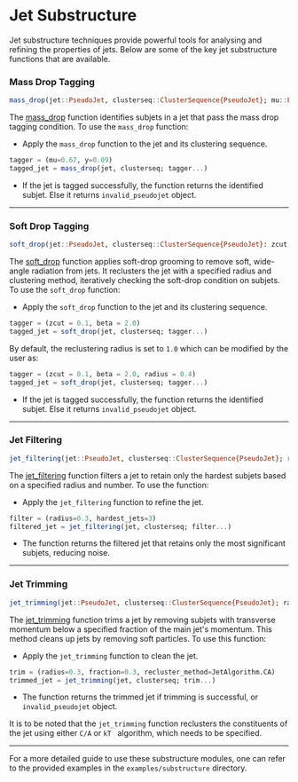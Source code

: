 # Jet Substructure

Jet substructure techniques provide powerful tools for analysing and refining the properties of jets. Below are some of the key jet substructure functions that are available.

### Mass Drop Tagging

```julia
mass_drop(jet::PseudoJet, clusterseq::ClusterSequence{PseudoJet}; mu::Float64, y::Float64) -> PseudoJet
```

The [mass_drop](@ref) function identifies subjets in a jet that pass the mass drop tagging condition. To use the `mass_drop` function:

- Apply the `mass_drop` function to the jet and its clustering sequence.

```julia
tagger = (mu=0.67, y=0.09)
tagged_jet = mass_drop(jet, clusterseq; tagger...)
```

- If the jet is tagged successfully, the function returns the identified subjet. Else it returns `invalid_pseudojet` object.

---

### Soft Drop Tagging

```julia
soft_drop(jet::PseudoJet, clusterseq::ClusterSequence{PseudoJet}: zcut::Real, beta::Real) -> PseudoJet
```

The [soft_drop](@ref) function applies soft-drop grooming to remove soft, wide-angle radiation from jets. It reclusters the jet with a specified radius and clustering method, iteratively checking the soft-drop condition on subjets. To use the `soft_drop` function:

- Apply the `soft_drop` function to the jet and its clustering sequence.

```julia
tagger = (zcut = 0.1, beta = 2.0)
tagged_jet = soft_drop(jet, clusterseq; tagger...)
```

By default, the reclustering radius is set to `1.0` which can be modified by the user as:
```julia
tagger = (zcut = 0.1, beta = 2.0, radius = 0.4)
tagged_jet = soft_drop(jet, clusterseq; tagger...)
```

- If the jet is tagged successfully, the function returns the identified subjet. Else it returns `invalid_pseudojet` object.

---

### Jet Filtering

```julia
jet_filtering(jet::PseudoJet, clusterseq::ClusterSequence{PseudoJet}; radius::Real, hardest_jets::Integer) -> PseudoJet
```

The [jet_filtering](@ref) function filters a jet to retain only the hardest subjets based on a specified radius and number. To use the function:

- Apply the `jet_filtering` function to refine the jet.

```julia
filter = (radius=0.3, hardest_jets=3)
filtered_jet = jet_filtering(jet, clusterseq; filter...)
```

- The function returns the filtered jet that retains only the most significant subjets, reducing noise.

---

### Jet Trimming

```julia
jet_trimming(jet::PseudoJet, clusterseq::ClusterSequence{PseudoJet}; radius::Real, fraction::Real, recluster_method::JetAlgorithm.Algorithm) -> PseudoJet
```

The [jet_trimming](@ref) function trims a jet by removing subjets with transverse momentum below a specified fraction of the main jet's momentum. This method cleans up jets by removing soft particles. To use this function:

- Apply the `jet_trimming` function to clean the jet.

```julia
trim = (radius=0.3, fraction=0.3, recluster_method=JetAlgorithm.CA)
trimmed_jet = jet_trimming(jet, clusterseq; trim...)
```

- The function returns the trimmed jet if trimming is successful, or `invalid_pseudojet` object.

It is to be noted that the `jet_trimming` function reclusters the constituents of the jet using either `C/A` or `kT ` algorithm, which needs to be specified.

---

For a more detailed guide to use these substructure modules, one can refer to the provided examples in the `examples/substructure` directory.
